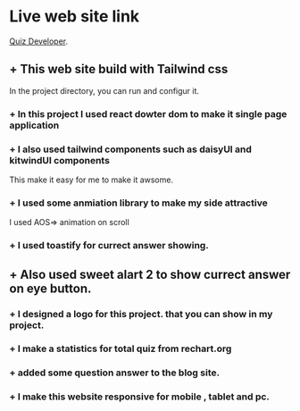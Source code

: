 # Live web site link

[Quiz Developer](https://quiz-developer-assignment-nine.netlify.app/).

## + This web site build with Tailwind css

In the project directory, you can run and configur it.

### + In this project I used react dowter dom to make it single page application

### + I also used tailwind components such as daisyUI and kitwindUI components

This make it easy for me to make it awsome.

### + I used some anmiation library to make my side attractive

I used AOS=> animation on scroll

### + I used toastify for currect answer showing.

## + Also used sweet alart 2 to show currect answer on eye button.

### + I designed a logo for this project. that you can show in my project.

### + I make a statistics for total quiz from rechart.org

### + added some question answer to the blog site.

### + I make this website responsive for mobile , tablet and pc.
